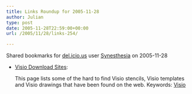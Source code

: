 ```yaml
---
title: Links Roundup for 2005-11-28
author: Julian
type: post
date: 2005-11-28T22:59:00+00:00
url: /2005/11/28/links-254/

---
```

Shared bookmarks for [del.icio.us][1] user  [Synesthesia][2] on 2005-11-28

  * [Visio Download Sites][3]:
  
    This page lists some of the hard to find Visio stencils, Visio templates and Visio drawings that have been found on the web. Keywords: [Visio][4]

 [1]: http://del.icio.us/
 [2]: http://del.icio.us/synesthesia
 [3]: http://www.mvps.org/visio/3rdparty.htm "http://www.mvps.org/visio/3rdparty.htm"
 [4]: http://del.icio.us/synesthesia/Visio